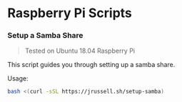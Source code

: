 # Raspberry Pi Scripts
### Setup a Samba Share
> Tested on Ubuntu 18.04 Raspberry Pi

This script guides you through setting up a samba share.

Usage:
```bash
bash <(curl -sSL https://jrussell.sh/setup-samba)
```